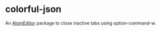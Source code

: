 colorful-json
===
An [AtomEditor](https://atom.io) package to close inactive tabs using option-command-w.
